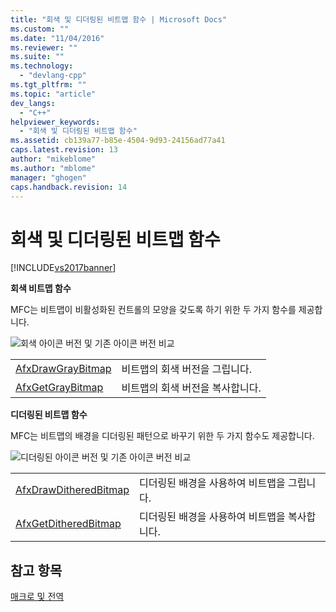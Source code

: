 ```yaml
---
title: "회색 및 디더링된 비트맵 함수 | Microsoft Docs"
ms.custom: ""
ms.date: "11/04/2016"
ms.reviewer: ""
ms.suite: ""
ms.technology: 
  - "devlang-cpp"
ms.tgt_pltfrm: ""
ms.topic: "article"
dev_langs: 
  - "C++"
helpviewer_keywords: 
  - "회색 및 디더링된 비트맵 함수"
ms.assetid: cb139a77-b85e-4504-9d93-24156ad77a41
caps.latest.revision: 13
author: "mikeblome"
ms.author: "mblome"
manager: "ghogen"
caps.handback.revision: 14
---
```

# 회색 및 디더링된 비트맵 함수
[!INCLUDE[vs2017banner](../../assembler/inline/includes/vs2017banner.md)]

**회색 비트맵 함수**  
  
 MFC는 비트맵이 비활성화된 컨트롤의 모양을 갖도록 하기 위한 두 가지 함수를 제공합니다.  
  
 ![회색 아이콘 버전 및 기존 아이콘 버전 비교](../../mfc/reference/media/vcgraybitmap.png "vcGrayBitmap")  
  
|||  
|-|-|  
|[AfxDrawGrayBitmap](../Topic/AfxDrawGrayBitmap.md)|비트맵의 회색 버전을 그립니다.|  
|[AfxGetGrayBitmap](../Topic/AfxGetGrayBitmap.md)|비트맵의 회색 버전을 복사합니다.|  
  
 **디더링된 비트맵 함수**  
  
 MFC는 비트맵의 배경을 디더링된 패턴으로 바꾸기 위한 두 가지 함수도 제공합니다.  
  
 ![디더링된 아이콘 버전 및 기존 아이콘 버전 비교](../../mfc/reference/media/vcditheredbitmap.png "vcDitheredBitmap")  
  
|||  
|-|-|  
|[AfxDrawDitheredBitmap](../Topic/AfxDrawDitheredBitmap.md)|디더링된 배경을 사용하여 비트맵을 그립니다.|  
|[AfxGetDitheredBitmap](../Topic/AfxGetDitheredBitmap.md)|디더링된 배경을 사용하여 비트맵을 복사합니다.|  
  
## 참고 항목  
 [매크로 및 전역](../../mfc/reference/mfc-macros-and-globals.md)